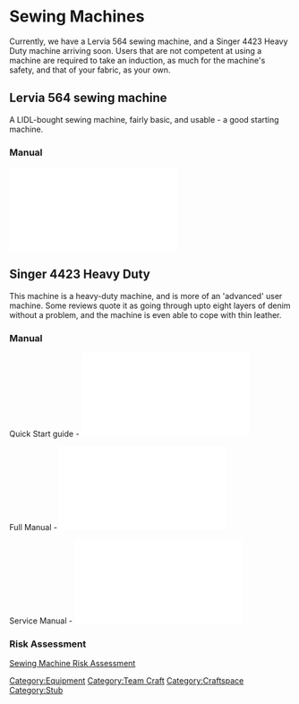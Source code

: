 # Sewing Machines

Currently, we have a Lervia 564 sewing machine, and a Singer 4423 Heavy
Duty machine arriving soon. Users that are not competent at using a
machine are required to take an induction, as much for the machine's
safety, and that of your fabric, as your own.

## Lervia 564 sewing machine

A LIDL-bought sewing machine, fairly basic, and usable - a good starting
machine.

### Manual

![<File:Lervia564manual.pdf>](Lervia564manual.pdf "File:Lervia564manual.pdf")

## Singer 4423 Heavy Duty

This machine is a heavy-duty machine, and is more of an 'advanced' user
machine. Some reviews quote it as going through upto eight layers of
denim without a problem, and the machine is even able to cope with thin
leather.

### Manual

Quick Start guide -
![<File:SingerQuickStartGuide4432.pdf>](SingerQuickStartGuide4432.pdf "fig:File:SingerQuickStartGuide4432.pdf")

Full Manual -
![<File:Singer4423Manual.pdf>](Singer4423Manual.pdf "fig:File:Singer4423Manual.pdf")

Service Manual -
![<File:Singer4423ServiceManual.pdf>](Singer4423ServiceManual.pdf "fig:File:Singer4423ServiceManual.pdf")

### Risk Assessment
[Sewing Machine Risk Assessment](https://docs.google.com/document/d/1aUZWDqhOVUsFNbLjxgr4PFD62l2zbHXBCNHzI7B_ajg/edit?usp=sharing)

[Category:Equipment](Category:Equipment "wikilink") [Category:Team
Craft](Category:Team_Craft "wikilink")
[Category:Craftspace](Category:Craftspace "wikilink")
[Category:Stub](Category:Stub "wikilink")
